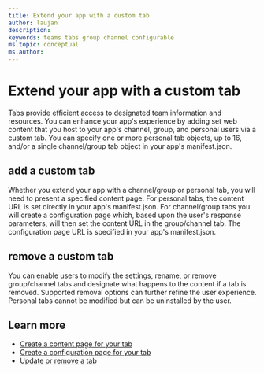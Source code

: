 ```yaml
---
title: Extend your app with a custom tab
author: laujan
description: 
keywords: teams tabs group channel configurable 
ms.topic: conceptual
ms.author: 
---
```

# Extend your app with a custom tab

Tabs provide efficient access to designated team information and resources. You can enhance your app's experience by adding set web content that you host to your app's channel, group, and personal users via a custom tab.  You can specify one or more personal tab objects, up to 16, and/or a single channel/group tab object in your app's manifest.json.

## add a custom tab

Whether you extend your app with a channel/group or personal tab, you will need to present a specified content page. For personal tabs, the content URL is set directly in your app's manifest.json. For channel/group tabs you will create a configuration page which, based upon the user's response parameters, will then set the content URL in the group/channel tab. The configuration page URL is specified in your app's manifest.json.

## remove a custom tab

You can enable users to modify the settings, rename, or remove group/channel tabs and designate what happens to the content if a tab is removed. Supported removal options can further refine the user experience. Personal tabs cannot be modified but can be uninstalled by the user.

## Learn more

- [Create a content page for your tab](foo.md)
- [Create a configuration page for your tab](foo.md)
- [Update or remove a tab](foo.md)

